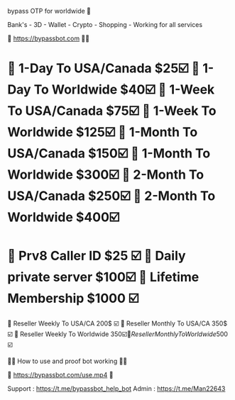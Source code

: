 bypass OTP for worldwide  🧐 

Bank's - 3D - Wallet - Crypto - Shopping - Working for all services

📶   https://bypassbot.com  🛒🛒

🛒 1-Day To USA/Canada $25☑️
🛒 1-Day To Worldwide  $40☑️
🛒 1-Week To USA/Canada $75☑️
🛒 1-Week To Worldwide $125☑️
🛒 1-Month To USA/Canada $150☑️
🛒 1-Month To Worldwide  $300☑️
🛒 2-Month To USA/Canada $250☑️
🛒 2-Month To Worldwide  $400☑️
============================
🛒 Prv8 Caller ID  $25 ☑️
🛒 Daily private server  $100☑️
🛒 Lifetime Membership $1000 ☑️
============================
🛒 Reseller Weekly To USA/CA 200$ ☑️
🛒 Reseller Monthly To USA/CA 350$ ☑️
🛒 Reseller Weekly To Worldwide 350$☑️
🛒 Reseller Monthly To Worldwide 500$ ☑️

📲📱 How to use and proof bot working 📲📱

🎥 https://bypassbot.com/use.mp4 🎥

Support : https://t.me/bypassbot_help_bot
Admin : https://t.me/Man22643
